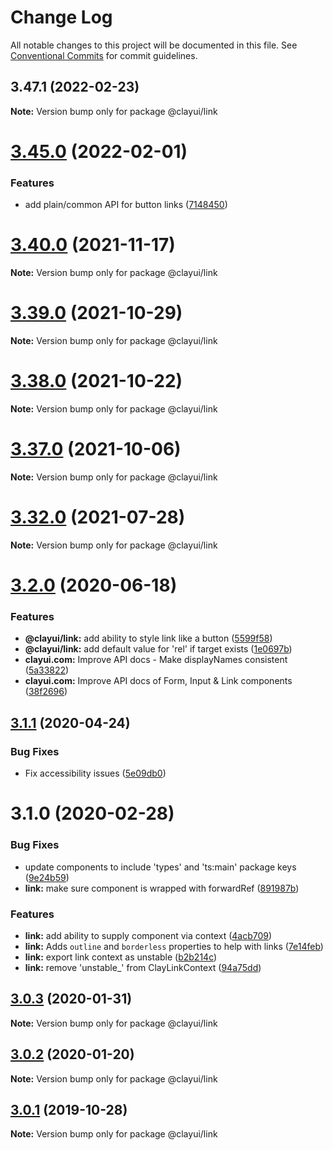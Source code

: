 # Change Log

All notable changes to this project will be documented in this file.
See [Conventional Commits](https://conventionalcommits.org) for commit guidelines.

## 3.47.1 (2022-02-23)

**Note:** Version bump only for package @clayui/link

# [3.45.0](https://github.com/liferay/clay/compare/v3.44.2...v3.45.0) (2022-02-01)

### Features

-   add plain/common API for button links ([7148450](https://github.com/liferay/clay/commit/7148450cae6b2d90e6052ececc84743daa8077c0))

# [3.40.0](https://github.com/liferay/clay/compare/v3.39.0...v3.40.0) (2021-11-17)

**Note:** Version bump only for package @clayui/link

# [3.39.0](https://github.com/liferay/clay/compare/v3.38.0...v3.39.0) (2021-10-29)

**Note:** Version bump only for package @clayui/link

# [3.38.0](https://github.com/liferay/clay/compare/v3.37.0...v3.38.0) (2021-10-22)

**Note:** Version bump only for package @clayui/link

# [3.37.0](https://github.com/liferay/clay/compare/v3.36.0...v3.37.0) (2021-10-06)

**Note:** Version bump only for package @clayui/link

# [3.32.0](https://github.com/liferay/clay/compare/v3.31.0...v3.32.0) (2021-07-28)

**Note:** Version bump only for package @clayui/link

# [3.2.0](https://github.com/liferay/clay/compare/@clayui/link@3.1.1...@clayui/link@3.2.0) (2020-06-18)

### Features

-   **@clayui/link:** add ability to style link like a button ([5599f58](https://github.com/liferay/clay/commit/5599f58))
-   **@clayui/link:** add default value for 'rel' if target exists ([1e0697b](https://github.com/liferay/clay/commit/1e0697b))
-   **clayui.com:** Improve API docs - Make displayNames consistent ([5a33822](https://github.com/liferay/clay/commit/5a33822))
-   **clayui.com:** Improve API docs of Form, Input & Link components ([38f2696](https://github.com/liferay/clay/commit/38f2696))

## [3.1.1](https://github.com/liferay/clay/compare/@clayui/link@3.1.0...@clayui/link@3.1.1) (2020-04-24)

### Bug Fixes

-   Fix accessibility issues ([5e09db0](https://github.com/liferay/clay/commit/5e09db0))

# 3.1.0 (2020-02-28)

### Bug Fixes

-   update components to include 'types' and 'ts:main' package keys ([9e24b59](https://github.com/liferay/clay/commit/9e24b59))
-   **link:** make sure component is wrapped with forwardRef ([891987b](https://github.com/liferay/clay/commit/891987b))

### Features

-   **link:** add ability to supply component via context ([4acb709](https://github.com/liferay/clay/commit/4acb709))
-   **link:** Adds `outline` and `borderless` properties to help with links ([7e14feb](https://github.com/liferay/clay/commit/7e14feb))
-   **link:** export link context as unstable ([b2b214c](https://github.com/liferay/clay/commit/b2b214c))
-   **link:** remove 'unstable\_' from ClayLinkContext ([94a75dd](https://github.com/liferay/clay/commit/94a75dd))

## [3.0.3](https://github.com/liferay/clay/tree/master/packages/clay-link/compare/@clayui/link@3.0.1...@clayui/link@3.0.3) (2020-01-31)

**Note:** Version bump only for package @clayui/link

## [3.0.2](https://github.com/liferay/clay/tree/master/packages/clay-link/compare/@clayui/link@3.0.1...@clayui/link@3.0.2) (2020-01-20)

**Note:** Version bump only for package @clayui/link

## [3.0.1](https://github.com/liferay/clay/tree/master/packages/clay-link/compare/@clayui/link@3.0.0...@clayui/link@3.0.1) (2019-10-28)

**Note:** Version bump only for package @clayui/link
